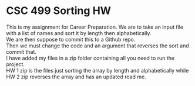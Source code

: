 # CSC 499 Sorting HW
This is my assignment for Career Preparation. We are to take an input file with a list of names and sort it by length then alphabetically. 
<br />
We are then suppose to commit this to a Github repo.
<br />
Then we must change the code and an argument that reverses the sort and commit that. 
<br />
I have added my files in a zip folder containing all you need to run the project. 
<br /> HW 1 zip is the files just sorting the array by length and alphabetically while HW 2 zip reverses the array and has an updated read me. 
